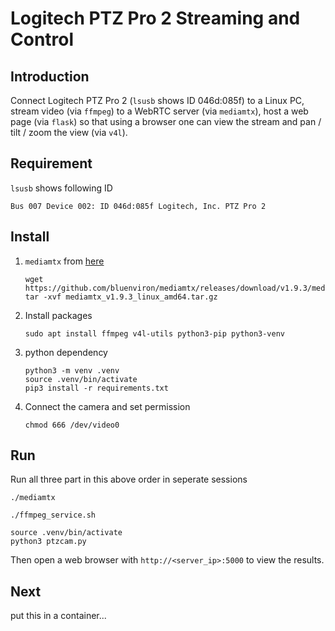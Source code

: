 # Logitech PTZ Pro 2 Streaming and Control

## Introduction

Connect Logitech PTZ Pro 2 (`lsusb` shows ID 046d:085f) to a Linux PC, stream video (via `ffmpeg`) to a WebRTC server (via `mediamtx`), host a web page (via `flask`) so that using a browser one can view the stream and pan / tilt / zoom the view (via `v4l`).


## Requirement
`lsusb` shows following ID
```
Bus 007 Device 002: ID 046d:085f Logitech, Inc. PTZ Pro 2
```

## Install

1. `mediamtx` from [here](https://github.com/bluenviron/mediamtx/releases/tag/v1.9.3)

    ```
    wget https://github.com/bluenviron/mediamtx/releases/download/v1.9.3/mediamtx_v1.9.3_linux_amd64.tar.gz
    tar -xvf mediamtx_v1.9.3_linux_amd64.tar.gz
    ```
2. Install packages
    ```
    sudo apt install ffmpeg v4l-utils python3-pip python3-venv
    ```
3. python dependency
    ```
    python3 -m venv .venv
    source .venv/bin/activate
    pip3 install -r requirements.txt
    ```
4. Connect the camera and set permission
    ```
    chmod 666 /dev/video0
    ```

## Run
Run all three part in this above order in seperate sessions
```
./mediamtx
```
```
./ffmpeg_service.sh
```
```
source .venv/bin/activate
python3 ptzcam.py
```
Then open a web browser with `http://<server_ip>:5000` to view the results.

## Next

put this in a container...